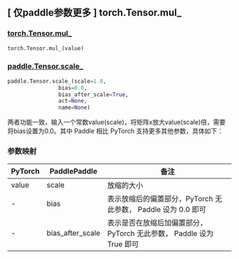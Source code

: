 ## [ 仅paddle参数更多 ] torch.Tensor.mul_
### [torch.Tensor.mul_](https://pytorch.org/docs/1.13/generated/torch.Tensor.mul_.html?highlight=mul_)

```python
torch.Tensor.mul_(value)
```

### [paddle.Tensor.scale_](https://www.paddlepaddle.org.cn/documentation/docs/zh/api/paddle/Tensor_cn.html#id16)

```python
paddle.Tensor.scale_(scale=1.0, 
                bias=0.0, 
                bias_after_scale=True, 
                act=None, 
                name=None)
```
两者功能一致，输入一个常数value(scale)，将矩阵x放大value(scale)倍，需要将bias设置为0.0。其中 Paddle 相比 PyTorch 支持更多其他参数，具体如下：

### 参数映射
| PyTorch       | PaddlePaddle | 备注                                                   |
| ------------- | ------------ | ------------------------------------------------------ |
| value          | scale         | 放缩的大小                                     |
| -          | bias         | 表示放缩后的偏置部分，PyTorch 无此参数， Paddle 设为 0.0 即可                                     |
| -          | bias_after_scale         | 表示是否在放缩后加偏置部分，PyTorch 无此参数， Paddle 设为 True 即可                                     |